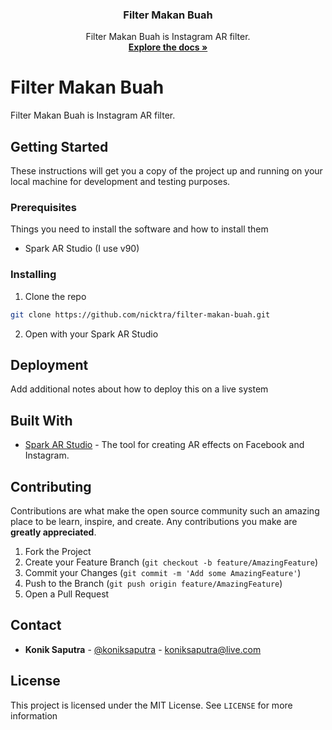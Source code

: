 <p align="center">
  <h3 align="center">Filter Makan Buah</h3>

  <p align="center">
    Filter Makan Buah is Instagram AR filter.
    <br />
    <a href="https://github.com/nicktra/filter-makan-buah"><strong>Explore the docs »</strong></a>
  </p>
</p>

# Filter Makan Buah

Filter Makan Buah is Instagram AR filter.

## Getting Started

These instructions will get you a copy of the project up and running on your local machine for development and testing purposes.

### Prerequisites

Things you need to install the software and how to install them

* Spark AR Studio (I use v90)

### Installing

1. Clone the repo
```sh
git clone https://github.com/nicktra/filter-makan-buah.git
```
2. Open with your Spark AR Studio

## Deployment

Add additional notes about how to deploy this on a live system

## Built With

* [Spark AR Studio](https://sparkar.facebook.com/ar-studio/) - The tool for creating AR effects on Facebook and Instagram.

## Contributing

Contributions are what make the open source community such an amazing place to be learn, inspire, and create. Any contributions you make are **greatly appreciated**.

1. Fork the Project
2. Create your Feature Branch (`git checkout -b feature/AmazingFeature`)
3. Commit your Changes (`git commit -m 'Add some AmazingFeature'`)
4. Push to the Branch (`git push origin feature/AmazingFeature`)
5. Open a Pull Request

## Contact

* **Konik Saputra** - [@koniksaputra](https://twitter.com/koniksaputra) - koniksaputra@live.com

## License

This project is licensed under the MIT License. See `LICENSE` for more information

